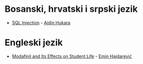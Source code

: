 # Bosanski, hrvatski i srpski jezik

* [SQL Injection](PSR-IB170094.pdf) - [Ajdin Hukara](https://github.com/neurouz)

# Engleski jezik

* [Modafinil and Its Effects on Student Life](PSR-IB170073.pdf) - [Emin Hajdarević](https://github.com/eminleet)